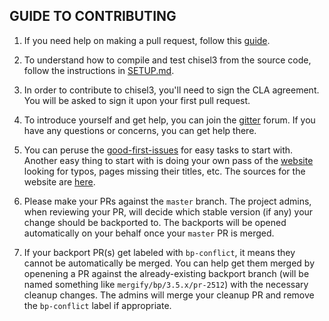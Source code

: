 ## GUIDE TO CONTRIBUTING

1. If you need help on making a pull request, follow this [guide](https://docs.github.com/en/github/collaborating-with-pull-requests/proposing-changes-to-your-work-with-pull-requests/about-pull-requests).

2. To understand how to compile and test chisel3 from the source code, follow the instructions in [SETUP.md](https://github.com/chipsalliance/chisel3/blob/master/SETUP.md).

3. In order to contribute to chisel3, you'll need to sign the CLA agreement. You will be asked to sign it upon your first pull request.

<!-- This ones helped me a lot -->

4. To introduce yourself and get help, you can join the [gitter](https://gitter.im/freechipsproject/chisel3) forum. If you have any questions or concerns, you can get help there.

5. You can peruse the [good-first-issues](https://github.com/chipsalliance/chisel3/issues?q=is%3Aissue+is%3Aopen+label%3A%22good+first+issue%22) for easy tasks to start with. Another easy thing to start with is doing your own pass of the [website](https://www.chisel-lang.org/chisel3/docs/introduction.html) looking for typos, pages missing their titles, etc. The sources for the website are [here](https://github.com/chipsalliance/chisel3/tree/master/docs).

6. Please make your PRs against the `master` branch. The project admins, when reviewing your PR, will decide which stable version (if any) your change should be backported to. The backports will be opened automatically on your behalf once your `master` PR is merged.

7. If your backport PR(s) get labeled with `bp-conflict`, it means they cannot be automatically be merged. You can help get them merged by openening a PR against the already-existing backport branch (will be named something like `mergify/bp/3.5.x/pr-2512`) with the necessary cleanup changes. The admins will merge your cleanup PR and remove the `bp-conflict` label if appropriate.
